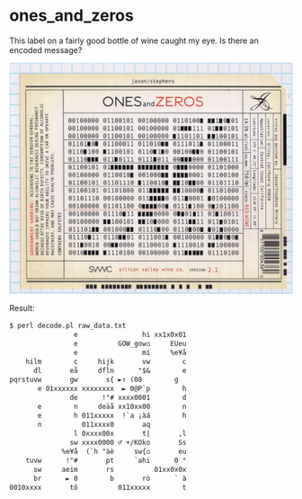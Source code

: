 # ones_and_zeros
This label on a fairly good bottle of wine caught my eye. Is there an encoded
message?

![alt text](https://github.com/aaronferrucci/ones_and_zeros/blob/master/ones_and_zeros.jpg "JPG image of label")

Result:
```
$ perl decode.pl raw_data.txt
                e                hi xx1x0x01
                e          GOW_gow⌂     EUeu
                e                mí     %e¥å
    hilm        c     hijk       vw        c
      dl       eå     dfln      "$&        e
pqrstuvw       gw       s{ ►↑ (08        g
       e 01xxxxxx xxxxxxxx  ► 0@P`p        h
               de      !"# xxxx0001        d
       e        n     deäå xx10xx00        n
       e        h 011xxxxx  !`a ¡àá        h
       n          011xxxx0       aq         
                l 0xxxx00x       t|       ,l
               sw xxxx0000 ♂ +/KOko       Ss
             %e¥å  (`h "àè     sw{⌂       eu
    tuvw      !"#       pt     `ahi      0 °
      sw     aeim       rs          01xx0x0x
      br      ► 0        b       rò      ` à
0010xxxx       tô          011xxxxx        t
```
